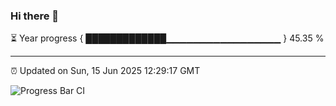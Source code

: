 ### Hi there 👋

⏳ Year progress { █████████████▁▁▁▁▁▁▁▁▁▁▁▁▁▁▁▁▁ } 45.35 %

---

⏰ Updated on Sun, 15 Jun 2025 12:29:17 GMT

![Progress Bar CI](https://github.com/liununu/liununu/workflows/Progress%20Bar%20CI/badge.svg)
